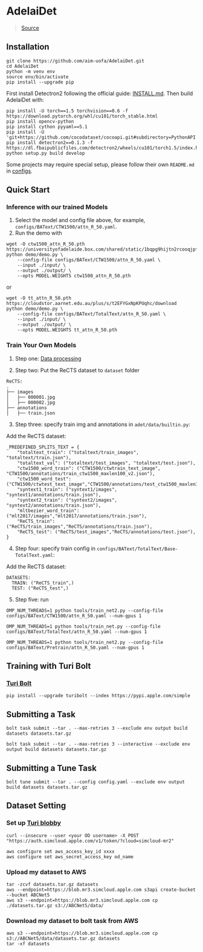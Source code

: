 # AdelaiDet

> [Source](https://github.com/aim-uofa/AdelaiDet)


## Installation

```shell script
git clone https://github.com/aim-uofa/AdelaiDet.git
cd AdelaiDet
python -m venv env
source env/bin/activate
pip install --upgrade pip
``` 

First install Detectron2 following the official guide: [INSTALL.md](https://github.com/facebookresearch/detectron2/blob/master/INSTALL.md). Then build AdelaiDet with:
```shell script
pip install -U torch==1.5 torchvision==0.6 -f https://download.pytorch.org/whl/cu101/torch_stable.html 
pip install opencv-python
pip install cython pyyaml==5.1
pip install -U 'git+https://github.com/cocodataset/cocoapi.git#subdirectory=PythonAPI'
pip install detectron2==0.1.3 -f https://dl.fbaipublicfiles.com/detectron2/wheels/cu101/torch1.5/index.html
python setup.py build develop
```

Some projects may require special setup, please follow their own `README.md` in [configs](configs).


## Quick Start 

### Inference with our trained Models

1. Select the model and config file above, for example, `configs/BAText/CTW1500/attn_R_50.yaml`.
2. Run the demo with

```
wget -O ctw1500_attn_R_50.pth https://universityofadelaide.box.com/shared/static/1bqpg9hijtn2rcooqjpffateguh9eeme.pth
python demo/demo.py \
    --config-file configs/BAText/CTW1500/attn_R_50.yaml \
    --input ./input/ \
    --output ./output/ \
    --opts MODEL.WEIGHTS ctw1500_attn_R_50.pth
```
or
```
wget -O tt_attn_R_50.pth https://cloudstor.aarnet.edu.au/plus/s/t2EFYGxNpKPUqhc/download
python demo/demo.py \
    --config-file configs/BAText/TotalText/attn_R_50.yaml \
    --input ./input/ \
    --output ./output/ \
    --opts MODEL.WEIGHTS tt_attn_R_50.pth
```


### Train Your Own Models

1. Step one: [Data processing](https://github.geo.apple.com/feiyang-chen/AdelaiDet/tree/master/data_processing)

2. Step two: Put the ReCTS dataset to `dataset` folder


```
ReCTS:
.
├── images
│   ├── 000001.jpg
│   ├── 000002.jpg
├── annotations
│   ├── train.json
```

3. Step three: specify train img and annotations in `adet/data/builtin.py`:

Add the ReCTS dataset:

```
_PREDEFINED_SPLITS_TEXT = {
    "totaltext_train": ("totaltext/train_images", "totaltext/train.json"),
    "totaltext_val": ("totaltext/test_images", "totaltext/test.json"),
    "ctw1500_word_train": ("CTW1500/ctwtrain_text_image", "CTW1500/annotations/train_ctw1500_maxlen100_v2.json"),
    "ctw1500_word_test": ("CTW1500/ctwtest_text_image","CTW1500/annotations/test_ctw1500_maxlen100.json"),
    "syntext1_train": ("syntext1/images", "syntext1/annotations/train.json"),
    "syntext2_train": ("syntext2/images", "syntext2/annotations/train.json"),
    "mltbezier_word_train": ("mlt2017/images","mlt2017/annotations/train.json"),
    "ReCTS_train": ("ReCTS/train_images","ReCTS/annotations/train.json"),
    "ReCTS_test": ("ReCTS/test_images","ReCTS/annotations/test.json"),
}
```

4. Step four: specify train config in `configs/BAText/TotalText/Base-TotalText.yaml`:

Add the ReCTS dataset:

```
DATASETS:
  TRAIN: ("ReCTS_train",)
  TEST: ("ReCTS_test",)
```

5. Step five: run 

`OMP_NUM_THREADS=1 python tools/train_net2.py --config-file configs/BAText/CTW1500/attn_R_50.yaml --num-gpus 1`

`OMP_NUM_THREADS=1 python tools/train_net.py --config-file configs/BAText/TotalText/attn_R_50.yaml --num-gpus 1`

`OMP_NUM_THREADS=1 python tools/train_net2.py --config-file configs/BAText/Pretrain/attn_R_50.yaml --num-gpus 1`


## Training with Turi Bolt

### [Turi Bolt](https://bolt.apple.com/docs/get-started.html)

```shell script
pip install --upgrade turibolt --index https://pypi.apple.com/simple
``` 


## Submitting a Task

```shell script
bolt task submit --tar . --max-retries 3 --exclude env output build datasets datasets.tar.gz 

bolt task submit --tar . --max-retries 3 --interactive --exclude env output build datasets datasets.tar.gz
```


## Submitting a Tune Task

```
bolt tune submit --tar . --config config.yaml --exclude env output build datasets datasets.tar.gz 
```


## Dataset Setting

### Set up [Turi blobby](https://turiblobby.apple.com/getting-started.html#simcloud)

```shell script
curl --insecure --user <your OD username> -X POST "https://auth.simcloud.apple.com/v1/token/?cloud=simcloud-mr2"

aws configure set aws_access_key_id xxxx
aws configure set aws_secret_access_key od_name
```


### Upload my dataset to AWS

```shell script
tar -zcvf datasets.tar.gz datasets
aws --endpoint=https://blob.mr3.simcloud.apple.com s3api create-bucket --bucket ABCNet5
aws s3 --endpoint=https://blob.mr3.simcloud.apple.com cp ./datasets.tar.gz s3://ABCNet5/data/
```

### Download my dataset to bolt task from AWS

```shell script
aws s3 --endpoint=https://blob.mr3.simcloud.apple.com cp s3://ABCNet5/data/datasets.tar.gz datasets
tar -xf datasets
```

